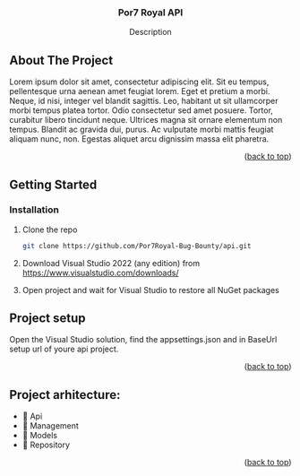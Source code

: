 




  <h3 align="center">Por7 Royal API</h3>

  <p align="center">
    Description
    
</div>


<!-- ABOUT THE PROJECT -->
## About The Project
Lorem ipsum dolor sit amet, consectetur adipiscing elit. Sit eu tempus, pellentesque urna aenean amet feugiat lorem. Eget et pretium a morbi. Neque, id nisi, integer vel blandit sagittis. Leo, habitant ut sit ullamcorper morbi tempus platea tortor. Odio consectetur sed amet posuere. Tortor, curabitur libero tincidunt neque. Ultrices magna sit ornare elementum non tempus. Blandit ac gravida dui, purus. Ac vulputate morbi mattis feugiat aliquam nunc, non. Egestas aliquet arcu dignissim massa elit pharetra. 

<p align="right">(<a href="#readme-top">back to top</a>)</p>



<!-- GETTING STARTED -->
## Getting Started


### Installation


1. Clone the repo 
   ```sh
   git clone https://github.com/Por7Royal-Bug-Bounty/api.git
   ```
2. Download Visual Studio 2022 (any edition) from https://www.visualstudio.com/downloads/

3. Open project and wait for Visual Studio to restore all NuGet packages

## Project setup

Open the Visual Studio solution, find the appsettings.json and in BaseUrl setup url of youre api project.

<p align="right">(<a href="#readme-top">back to top</a>)</p>



<!-- Project arhitecture -->
## Project arhitecture:

- 📂 Api
- 📂 Management
- 📂 Models
- 📂 Repository


<p align="right">(<a href="#readme-top">back to top</a>)</p>






